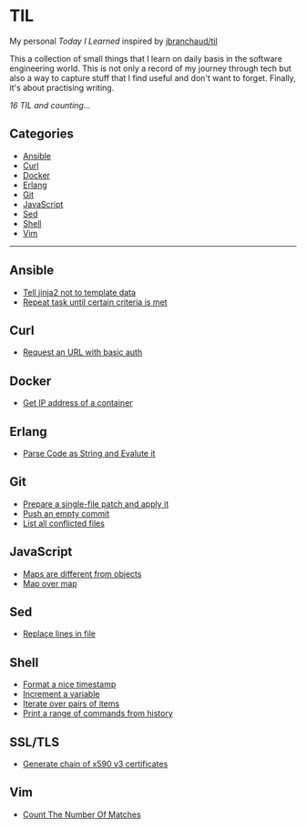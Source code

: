 # TIL

My personal *Today I Learned* inspired by [jbranchaud/til](https://github.com/jbranchaud/til)

This a collection of small things that I learn on daily basis in the software
engineering world. This is not only a record of my journey through tech but also
a way to capture stuff that I find useful and don't want to forget. Finally, it's
about practising writing.

_16 TIL and counting..._

## Categories

* [Ansible](#ansible)
* [Curl](#curl)
* [Docker](#docker)
* [Erlang](#erlang)
* [Git](#git)
* [JavaScript](#javascript)
* [Sed](#sed)
* [Shell](#shell)
* [Vim](#vim)

---

## Ansible

- [Tell jinja2 not to template data](ansible/tell-jinja2-not-to-template-data.md)
- [Repeat task until certain criteria is met](ansible/repeat-ansible-task-until-certain-criteria-is-met.md)

## Curl

- [Request an URL with basic auth](curl/request-url-with-basic-auth.md)

## Docker

- [Get IP address of a container](docker/get-ip-address-of-a-container.md)

## Erlang

- [Parse Code as String and Evalute it](erlang/parse-code-as-string-and-evaluate-it.md)

## Git

- [Prepare a single-file patch and apply it](git/prepare-a-single-file-patch-and-apply-id.md)
- [Push an empty commit](git/push-and-empty-commit.md)
- [List all conflicted files](git/list-all-conflicted-flies.md)

## JavaScript

- [Maps are different from objects](javascript/maps-are-different-from-objects.md)
- [Map over map](javascript/map-over-map.md)

## Sed

- [Replace lines in file](sed/replace-lines-in-file.md)

## Shell

- [Format a nice timestamp](shell/format-nice-timestamp.md)
- [Increment a variable](shell/increment-a-variable.md)
- [Iterate over pairs of items](shel/iterate-over-pairs-of-items.md)
- [Print a range of commands from history](shell/print-a-range-of-commands-from-history.md)

## SSL/TLS

- [Generate chain of x590 v3 certificates](ssl_tls/generate_chain_of_x590_v3_certificates.md)

## Vim

- [Count The Number Of Matches](vim/count-the-number-of-matches.md)

